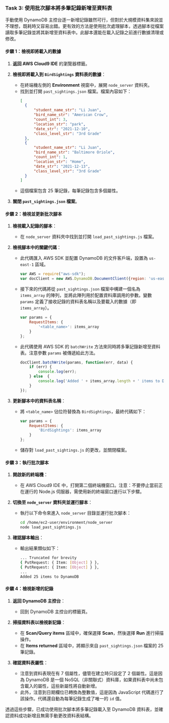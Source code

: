 ### Task 3: 使用批次腳本將多筆記錄新增至資料表

手動使用 DynamoDB 主控台逐一新增記錄雖然可行，但對於大規模資料集來說並不理想，既耗時又容易出錯。更有效的方法是使用批次處理腳本，透過腳本從檔案讀取多筆記錄並將其新增至資料表中。此腳本還能在載入記錄之前進行數據清理或修改。

#### 步驟 1：檢視即將載入的數據

1. **返回 AWS Cloud9 IDE** 的瀏覽器標籤。

2. **檢視即將載入到 `BirdSightings` 資料表的數據**：
   - 在終端機左側的 **Environment** 視窗中，展開 `node_server` 資料夾。
   - 找到並打開 `past_sightings.json` 檔案。檔案內容如下：
     ```json
     [
       {
           "student_name_str": "Li Juan",
           "bird_name_str": "American Crow",
           "count_int": 3,
           "location_str": "park",
           "date_str": "2021-12-10",
           "class_level_str": "3rd Grade"
       },
       {
           "student_name_str": "Li Juan",
           "bird_name_str": "Baltimore Oriole",
           "count_int": 1,
           "location_str": "Home",
           "date_str": "2021-12-13",
           "class_level_str": "3rd Grade"
       }
     ]
     ```
   - 這個檔案包含 25 筆記錄，每筆記錄包含多個屬性。

3. **關閉 `past_sightings.json` 檔案**。

#### 步驟 2：檢視並更新批次腳本

1. **檢視載入記錄的腳本**：
   - 在 `node_server` 資料夾中找到並打開 `load_past_sightings.js` 檔案。

2. **檢視腳本中的關鍵代碼**：
   - 此代碼匯入 AWS SDK 並配置 DynamoDB 的文件客戶端，設置為 `us-east-1` 區域。
     ```javascript
     var AWS = require("aws-sdk");
     var docClient = new AWS.DynamoDB.DocumentClient({region: 'us-east-1'});
     ```

   - 接下來的代碼將從 `past_sightings.json` 檔案中構建一個名為 `items_array` 的陣列，並將此陣列用於配置資料庫調用的參數。變數 `params` 定義了接收記錄的資料表名稱以及要載入的數據（即 `items_array`）。
     ```javascript
     var params = {
         RequestItems: { 
             '<table_name>': items_array
         }
     };
     ```

   - 此代碼使用 AWS SDK 的 `batchWrite` 方法來同時將多筆記錄新增至資料表。注意參數 `params` 被傳遞給此方法。
     ```javascript
     docClient.batchWrite(params, function(err, data) {
         if (err) {
             console.log(err); 
         } else  {
             console.log('Added ' + items_array.length + ' items to DynamoDB');
         }   
     });
     ```

3. **更新腳本中的資料表名稱**：
   - 將 `<table_name>` 佔位符替換為 `BirdSightings`，最終代碼如下：
     ```javascript
     var params = {
         RequestItems: { 
             'BirdSightings': items_array
         }
     };
     ```
   - 儲存對 `load_past_sightings.js` 的更改，並關閉檔案。

#### 步驟 3：執行批次腳本

1. **開啟新的終端機**：
   - 在 AWS Cloud9 IDE 中，打開第二個終端機窗口。注意：不要停止當前正在運行的 Node.js 伺服器，需使用新的終端窗口進行以下步驟。

2. **切換至 `node_server` 資料夾並運行腳本**：
   - 執行以下命令來進入 `node_server` 目錄並運行批次腳本：
     ```bash
     cd /home/ec2-user/environment/node_server
     node load_past_sightings.js
     ```

3. **確認腳本輸出**：
   - 輸出結果類似如下：
     ```bash
     ... Truncated for brevity
     { PutRequest: { Item: [Object] } },
     { PutRequest: { Item: [Object] } },
     ...
     Added 25 items to DynamoDB
     ```

#### 步驟 4：檢視新增的記錄

1. **返回 DynamoDB 主控台**：
   - 回到 DynamoDB 主控台的標籤頁。

2. **掃描資料表以檢視新記錄**：
   - 在 **Scan/Query items** 區域中，確保選擇 **Scan**，然後選擇 **Run** 進行掃描操作。
   - 在 **Items returned** 區域中，將顯示來自 `past_sightings.json` 檔案的 25 筆記錄。

3. **確認資料表屬性**：
   - 注意到資料表現在有 7 個屬性，儘管在建立時只設定了 2 個屬性。這是因為 DynamoDB 是一個 NoSQL（非關聯式）資料庫，如果資料表中尚未包含載入的屬性，這些新屬性將自動新增。
   - 此外，注意到日期欄位已轉換為整數值，這是因為 JavaScript 代碼進行了該操作。代碼還自動為每筆記錄生成了唯一的 `id` 值。

透過這些步驟，已成功使用批次腳本將多筆記錄載入至 DynamoDB 資料表，並確認資料成功新增且無需手動更改資料表結構。